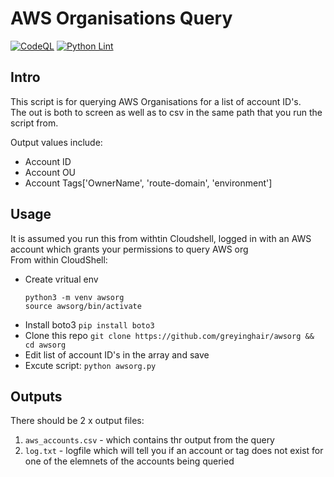 # AWS Organisations Query

[![CodeQL](https://github.com/greyinghair/template_python/actions/workflows/codeql-analysis.yml/badge.svg?branch=main)](https://github.com/greyinghair/template_python/actions/workflows/codeql-analysis.yml)
[![Python Lint](https://github.com/greyinghair/template_python/actions/workflows/python-lint.yaml/badge.svg?branch=main)](https://github.com/greyinghair/template_python/actions/workflows/python-lint.yaml)

## Intro

This script is for querying AWS Organisations for a list of account ID's. </br>
The out is both to screen as well as to csv in the same path that you run the script from. </br>

Output values include: </br>
  - Account ID
  - Account OU
  - Account Tags['OwnerName', 'route-domain', 'environment']


## Usage

It is assumed you run this from withtin Cloudshell, logged in with an AWS account which grants your permissions to query AWS org </br>
From within CloudShell: </br>
  - Create vritual env
    ```hcl
    python3 -m venv awsorg
    source awsorg/bin/activate
    ```
  - Install boto3
    ```pip install boto3```
  - Clone this repo
    ```git clone https://github.com/greyinghair/awsorg && cd awsorg```
  - Edit list of account ID's in the array and save
  - Excute script: ```python awsorg.py```
  
 ## Outputs
 
 There should be 2 x output files: </br>
 1. ```aws_accounts.csv``` - which contains thr output from the query
 2. ```log.txt``` - logfile which will tell you if an account or tag does not exist for one of the elemnets of the accounts being queried
